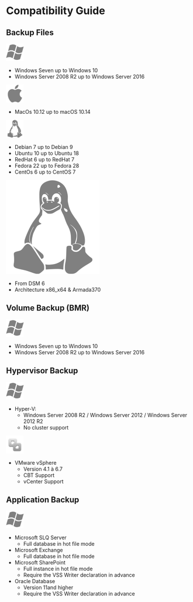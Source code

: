 # Compatibility Guide

## Backup Files

![](../../.gitbook/assets/image%20%288%29.png)

* Windows Seven up to Windows 10
* Windows Server 2008 R2 up to Windows Server 2016

![](../../.gitbook/assets/image%20%282%29.png)

* MacOs 10.12 up to macOS 10.14

![](../../.gitbook/assets/image%20%2818%29.png)

* Debian 7 up to Debian 9
* Ubuntu 10 up to Ubuntu 18
* RedHat 6 up to RedHat 7 
* Fedora 22 up to Fedora 28 
* CentOs 6 up to CentOS 7

![](../../.gitbook/assets/image%20%2820%29.png)

* From DSM 6
* Architecture x86\_x64 & Armada370

## Volume Backup \(BMR\)

![](../../.gitbook/assets/image%20%288%29.png)

* Windows Seven up to Windows 10
* Windows Server 2008 R2 up to Windows Server 2016

## Hypervisor Backup

![](../../.gitbook/assets/image%20%288%29.png)

* Hyper-V: 
  * Windows Server 2008 R2 / Windows Server 2012 / Windows Server 2012 R2
  * No cluster support

![](../../.gitbook/assets/image%20%2827%29.png)

* VMware vSphere
  * Version 4.1 à 6.7
  * CBT Support
  * vCenter Support

## Application Backup

![](../../.gitbook/assets/image%20%288%29.png)

* Microsoft SLQ Server
  * Full database in hot file mode
* Microsoft Exchange
  * Full database in hot file mode
* Microsoft SharePoint
  * Full instance in hot file mode
  * Require the VSS Writer declaration in advance
* Oracle Database
  * Version 11and higher
  * Require the VSS Writer declaration in advance

 



